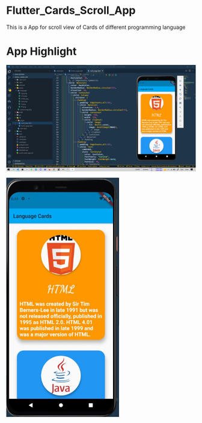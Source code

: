 # Flutter_Cards_Scroll_App
This is a App for scroll view of Cards of different programming language

# App Highlight 

<img src="app_images/Card Scroll Code.jpg" width="1000" /><br>

<img src="app_images/Card Scroll App.jpg" width="300" /><br>
